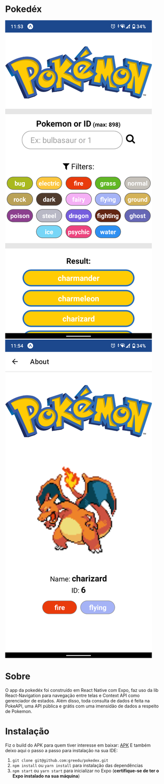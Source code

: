 # Pokedéx

![Home](./assets/print1.png) ![About](./assets/print2.png)

# Sobre
O app da pokedéx foi construído em React Native com Expo, faz uso da lib React-Navigation para navegação entre telas e Context API como gerenciador de estados. Além disso, toda consulta de dados é feita na PokeAPI, uma API pública e grátis com uma imensidão de dados a respeito de Pokemon.

# Instalação
Fiz o build do APK para quem tiver interesse em baixar: [APK](https://drive.google.com/drive/folders/1hRRLk7RzLmiAoLQvjSz8E3gzzjbPh905?usp=sharing)
E também deixo aqui o passo a passo para instalação na sua IDE:
1. `git clone git@github.com:greedu/pokedex.git`
2. `npm install` ou `yarn install` para instalação das dependências
3. `npm start` ou `yarn start` para inicializar no Expo (**certifique-se de ter o Expo instalado na sua máquina**)
